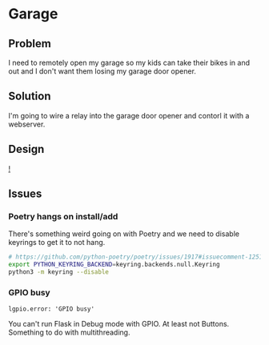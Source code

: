 # Garage

## Problem

I need to remotely open my garage so my kids can take their bikes in and out and I don't want them losing my garage door opener.

## Solution

I'm going to wire a relay into the garage door opener and contorl it with a webserver.

## Design

[!](Garage_bb.png)

## Issues

### Poetry hangs on install/add

There's something weird going on with Poetry and we need to disable keyrings to get it to not hang.

```bash
# https://github.com/python-poetry/poetry/issues/1917#issuecomment-1251667047
export PYTHON_KEYRING_BACKEND=keyring.backends.null.Keyring
python3 -m keyring --disable
```

### GPIO busy

```
lgpio.error: 'GPIO busy'
```

You can't run Flask in Debug mode with GPIO. At least not Buttons. Something to do with multithreading.